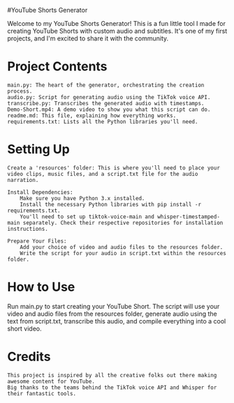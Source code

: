 #YouTube Shorts Generator

Welcome to my YouTube Shorts Generator! This is a fun little tool I made for creating YouTube Shorts with custom audio and subtitles. It's one of my first projects, and I'm excited to share it with the community.

# Project Contents

    main.py: The heart of the generator, orchestrating the creation process.
    audio.py: Script for generating audio using the TikTok voice API.
    transcribe.py: Transcribes the generated audio with timestamps.
    Demo-Short.mp4: A demo video to show you what this script can do.
    readme.md: This file, explaining how everything works.
    requirements.txt: Lists all the Python libraries you'll need.

# Setting Up

    Create a 'resources' folder: This is where you'll need to place your video clips, music files, and a script.txt file for the audio narration.

    Install Dependencies:
        Make sure you have Python 3.x installed.
        Install the necessary Python libraries with pip install -r requirements.txt.
        You'll need to set up tiktok-voice-main and whisper-timestamped-main separately. Check their respective repositories for installation instructions.

    Prepare Your Files:
        Add your choice of video and audio files to the resources folder.
        Write the script for your audio in script.txt within the resources folder.

# How to Use

Run main.py to start creating your YouTube Short. The script will use your video and audio files from the resources folder, generate audio using the text from script.txt, transcribe this audio, and compile everything into a cool short video.

# Credits

    This project is inspired by all the creative folks out there making awesome content for YouTube.
    Big thanks to the teams behind the TikTok voice API and Whisper for their fantastic tools.
